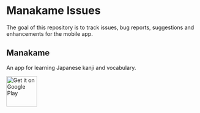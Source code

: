 # Manakame Issues
The goal of this repository is to track issues, bug reports, suggestions and enhancements for the mobile app.

## Manakame
An app for learning Japanese kanji and vocabulary.

[<img src="https://play.google.com/intl/en_us/badges/images/generic/en-play-badge.png"
alt="Get it on Google Play"
height="80">](https://play.google.com/store/apps/details?id=com.codejockie.wani.internal)  
